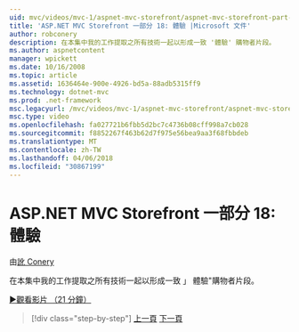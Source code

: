 ```yaml
---
uid: mvc/videos/mvc-1/aspnet-mvc-storefront/aspnet-mvc-storefront-part-18-creating-an-experience
title: 'ASP.NET MVC Storefront 一部分 18: 體驗 |Microsoft 文件'
author: robconery
description: 在本集中我的工作提取之所有技術一起以形成一致 '體驗' 購物者片段。
ms.author: aspnetcontent
manager: wpickett
ms.date: 10/16/2008
ms.topic: article
ms.assetid: 1636464e-900e-4926-bd5a-88adb5315ff9
ms.technology: dotnet-mvc
ms.prod: .net-framework
msc.legacyurl: /mvc/videos/mvc-1/aspnet-mvc-storefront/aspnet-mvc-storefront-part-18-creating-an-experience
msc.type: video
ms.openlocfilehash: fa027721b6fbb5d2bc7c4736b08cff998a7cb028
ms.sourcegitcommit: f8852267f463b62d7f975e56bea9aa3f68fbbdeb
ms.translationtype: MT
ms.contentlocale: zh-TW
ms.lasthandoff: 04/06/2018
ms.locfileid: "30867199"
---
```

<a name="aspnet-mvc-storefront-part-18-creating-an-experience"></a>ASP.NET MVC Storefront 一部分 18: 體驗
====================
由[訛 Conery](https://github.com/robconery)

在本集中我的工作提取之所有技術一起以形成一致 」 體驗"購物者片段。

[&#9654;觀看影片 （21 分鐘）](https://channel9.msdn.com/Blogs/ASP-NET-Site-Videos/aspnet-mvc-storefront-part-18-creating-an-experience)

> [!div class="step-by-step"]
> [上一頁](aspnet-mvc-storefront-part-17-checkout-with-jeff-atwood.md)
> [下一頁](aspnet-mvc-storefront-part-19-processing-orders-with-windows-workflow.md)
